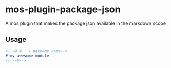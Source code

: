 # mos-plugin-package-json

A mos plugin that makes the package json available in the markdown scope


## Usage

``` md
<!--@'# ' + package.name-->
# my-awesome-module
<!--/@-->
```
